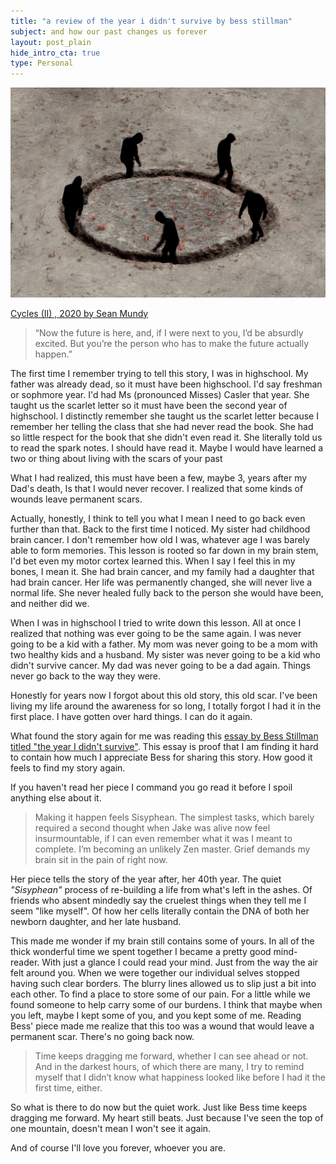 ```yaml
---
title: "a review of the year i didn't survive by bess stillman"
subject: and how our past changes us forever
layout: post_plain
hide_intro_cta: true
type: Personal
---
```


![Cycles 2 by Sean Mundy](/images/year-i-didnt-survive/cycles2.png)
<p class="caption"><a href="https://www.seanmundyphotography.com/cycles-ii-2020">Cycles (II) , 2020 by Sean Mundy</a></p>

> “Now the future is here, and, if I were next to you, I’d be absurdly excited. But you’re the person who has to make the future actually happen.”

The first time I remember trying to tell this story, I was in highschool. My father was already dead, so it must have been highschool. I'd say freshman or sophmore year. I'd had Ms (pronounced Misses) Casler that year. She taught us the scarlet letter so it must have been the second year of highschool. I distinctly remember she taught us the scarlet letter because I remember her telling the class that she had never read the book. She had so little respect for the book that she didn't even read it. She literally told us to read the spark notes. I should have read it. Maybe I would have learned a two or thing about living with the scars of your past

What I had realized, this must have been a few, maybe 3, years after my Dad's death, Is that I would never recover. I realized that some kinds of wounds leave permanent scars.

Actually, honestly, I think to tell you what I mean I need to go back even further than that. Back to the first time I noticed. My sister had childhood brain cancer. I don't remember how old I was, whatever age I was barely able to form memories. This lesson is rooted so far down in my brain stem, I'd bet even my motor cortex learned this. When I say I feel this in my bones, I mean it. She had brain cancer, and my family had a daughter that had brain cancer. Her life was permanently changed, she will never live a normal life. She never healed fully back to the person she would have been, and neither did we.

When I was in highschool I tried to write down this lesson. All at once I realized that nothing was ever going to be the same again. I was never going to be a kid with a father. My mom was never going to be a mom with two healthy kids and a husband. My sister was never going to be a kid who didn't survive cancer. My dad was never going to be a dad again. Things never go back to the way they were.

Honestly for years now I forgot about this old story, this old scar. I've been living my life around the awareness for so long, I totally forgot I had it in the first place. I have gotten over hard things. I can do it again.

What found the story again for me was reading this [essay by Bess Stillman titled "the year I didn't survive"](https://bessstillman.substack.com/p/the-year-i-didnt-survive). This essay is proof that I am finding it hard to contain how much I appreciate Bess for sharing this story. How good it feels to find my story again.

If you haven't read her piece I command you go read it before I spoil anything else about it.

> Making it happen feels Sisyphean. The simplest tasks, which barely required a second thought when Jake was alive now feel insurmountable, if I can even remember what it was I meant to complete. I’m becoming an unlikely Zen master. Grief demands my brain sit in the pain of right now.

Her piece tells the story of the year after, her 40th year. The quiet _"Sisyphean"_ process of re-building a life from what's left in the ashes. Of friends who absent mindedly say the cruelest things when they tell me I seem "like myself". Of how her cells literally contain the DNA of both her newborn daughter, and her late husband.

This made me wonder if my brain still contains some of yours. In all of the thick wonderful time we spent together I became a pretty good mind-reader. With just a glance I could read your mind. Just from the way the air felt around you. When we were together our individual selves stopped having such clear borders. The blurry lines allowed us to slip just a bit into each other. To find a place to store some of our pain. For a little while we found someone to help carry some of our burdens. I think that maybe when you left, maybe I kept some of you, and you kept some of me. Reading Bess' piece made me realize that this too was a wound that would leave a permanent scar. There's no going back now.

> Time keeps dragging me forward, whether I can see ahead or not. And in the darkest hours, of which there are many, I try to remind myself that I didn’t know what happiness looked like before I had it the first time, either.

So what is there to do now but the quiet work. Just like Bess time keeps dragging me forward. My heart still beats. Just because I've seen the top of one mountain, doesn't mean I won't see it again.

And of course I'll love you forever, whoever you are.

<br/>
<br/>
<br/>
<br/>
<br/>
<br/>
<br/>
<br/>
<br/>
